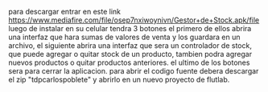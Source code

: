 para descargar entrar en este link https://www.mediafire.com/file/osep7nxiwoynivn/Gestor+de+Stock.apk/file
luego de instalar en su celular tendra 3 botones
el primero de ellos abrira una interfaz que hara sumas de valores de venta y los guardara en un archivo,
el siguiente abrira una interfaz que sera un controlador de stock, 
que puede agregar o quitar stock de un producto, tambien podra agregar nuevos productos o quitar productos anteriores.
el ultimo de los botones sera para cerrar la aplicacion.
para abrir el codigo fuente debera descargar el zip "tdpcarlospoblete" y abrirlo en un nuevo proyecto de flutlab.
